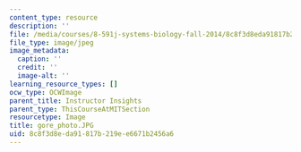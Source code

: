 ```yaml
---
content_type: resource
description: ''
file: /media/courses/8-591j-systems-biology-fall-2014/8c8f3d8eda91817b219ee6671b2456a6_gore_photo.JPG
file_type: image/jpeg
image_metadata:
  caption: ''
  credit: ''
  image-alt: ''
learning_resource_types: []
ocw_type: OCWImage
parent_title: Instructor Insights
parent_type: ThisCourseAtMITSection
resourcetype: Image
title: gore_photo.JPG
uid: 8c8f3d8e-da91-817b-219e-e6671b2456a6
---
```

